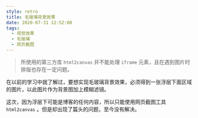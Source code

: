 ```yaml
---
style: retro
title: 毛玻璃背景效果
date: 2020-07-31 12:52:00
tags:
  - 视觉效果
  - 毛玻璃
  - 网页截图
---
```


> 所使用的第三方库 `html2canvas` 并不能处理 `iframe` 元素，且在遇到图片时排版也存在一定问题。

在以前的学习中就了解过，要想实现毛玻璃背景效果，必须得到一张浮层下面区域的图片，以此图片作为背景图加上模糊滤镜。

这次，因为浮层下可能是博客的任何内容，所以只能使用网页截图工具 `html2canvas` 。但是却出现了篇头的问题，至今没有解决。
